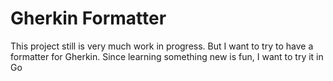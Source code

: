 # Gherkin Formatter

This project still is very much work in progress. But I want to try to have a formatter for Gherkin. Since learning something new is fun, I want to try it in Go
